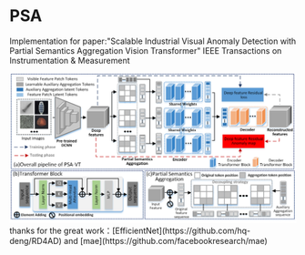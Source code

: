 # PSA
Implementation for paper:"Scalable Industrial Visual Anomaly Detection with Partial Semantics Aggregation Vision Transformer"
IEEE Transactions on Instrumentation & Measurement 
<div align="center">
  <img src="https://github.com/hmyao22/PSA/blob/main/PSA.PNG">
</div>
thanks for the great work：[EfficientNet](https://github.com/hq-deng/RD4AD) and  [mae](https://github.com/facebookresearch/mae)


